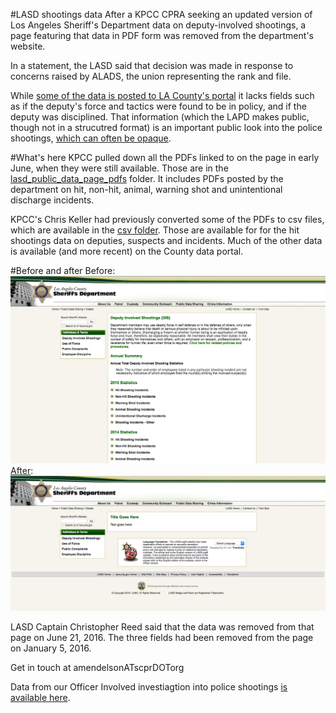 #LASD shootings data
After a KPCC CPRA seeking an updated version of Los Angeles Sheriff's Department data on deputy-involved shootings, a page featuring that data in PDF form was removed from the department's website.

In a statement, the LASD said that decision was made in response to concerns raised by ALADS, the union representing the rank and file.

While [some of the data is posted to LA County's portal](https://data.lacounty.gov/Criminal/Deputy-Details-Hit-Shooting-Incidents-and-Non-Hit-/7jc3-gsk7) it lacks fields such as if the deputy's force and tactics were found to be in policy, and if the deputy was disciplined. That information (which the LAPD makes public, though not in a strucutred format) is an important public look into the police shootings, [which can often be opaque](http://projects.scpr.org/officer-involved/stories/the-black-box/).

#What's here
KPCC pulled down all the PDFs linked to on the page in early June, when they were still available. Those are in the [lasd_public_data_page_pdfs](./lasd_public_data_page_pdfs) folder. It includes PDFs posted by the department on hit, non-hit, animal, warning shot and unintentional discharge incidents.

KPCC's Chris Keller had previously converted some of the PDFs to csv files, which are available in the [csv folder](./csv/). Those are available for for the hit shootings data on deputies, suspects and incidents. Much of the other data is available (and more recent) on the County data portal.

#Before and after
Before:
![](lasd_before.png)
[After](http://www.la-sheriff.org/s2/page_render.aspx?pagename=info_detail_03):
![](lasd_after.png) 

LASD Captain Christopher Reed said that the data was removed from that page on June 21, 2016. The three fields had been removed from the page on January 5, 2016.

Get in touch at amendelsonATscprDOTorg

Data from our Officer Involved investiagtion into police shootings [is available here](https://github.com/SCPR/kpcc-data-team/tree/master/data/kpcc-officer-involved).